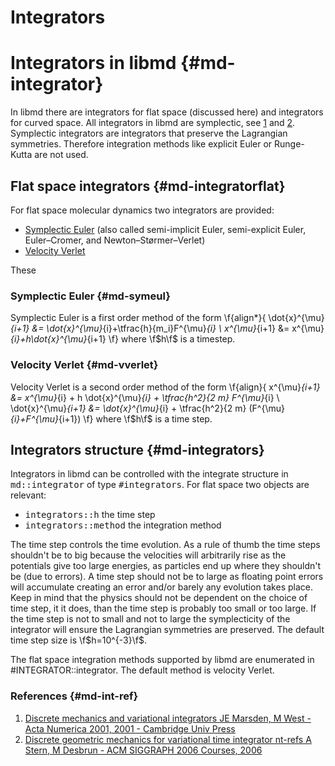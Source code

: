 ﻿Integrators 
============


Integrators in libmd               {#md-integrator}
=====================

In libmd there are integrators for flat space (discussed here) and integrators for curved space. 
All integrators in libmd are symplectic, see [1](#md-int-ref) and [2](#md-int-ref). 
Symplectic integrators are integrators that preserve the Lagrangian symmetries.
Therefore integration methods like explicit Euler or Runge-Kutta are not used.

Flat space integrators                     {#md-integratorflat}
-------------------

For flat space molecular dynamics two integrators are provided: 

- [Symplectic Euler](#md-symeul) (also called semi-implicit Euler, semi-explicit Euler, Euler–Cromer, and Newton–Størmer–Verlet)
- [Velocity Verlet](#md-vverlet) 

These 

### Symplectic Euler       {#md-symeul}
Symplectic Euler is a first order method of the form
\f{align*}{
    \dot{x}^{\mu}_{i+1} &= \dot{x}^{\mu}_{i}+\tfrac{h}{m_i}F^{\mu}_{i} \\
    x^{\mu}_{i+1} &= x^{\mu}_{i}+h\dot{x}^{\mu}_{i+1}
\f}
where \f$h\f$ is a timestep. 

### Velocity Verlet        {#md-vverlet}
Velocity Verlet is a second order method of the form
\f{align}{
    x^{\mu}_{i+1} &= x^{\mu}_{i} + h \dot{x}^{\mu}_{i} + \tfrac{h^2}{2 m} F^{\mu}_{i} \\
    \dot{x}^{\mu}_{i+1} &= \dot{x}^{\mu}_{i} + \tfrac{h^2}{2 m} (F^{\mu}_{i}+F^{\mu}_{i+1})
\f}
where \f$h\f$ is a time step. 

Integrators structure                     {#md-integrators}
-------------------
Integrators in libmd can be controlled with the integrate structure in <tt>md<dim>::integrator</tt> of type <tt>#integrators</tt>.
For flat space two objects are relevant:
* <tt>integrators::h</tt>      the time step
* <tt>integrators::method</tt>     the integration method

The time step controls the time evolution.
As a rule of thumb the time steps shouldn't be to big because the velocities will arbitrarily rise as the potentials give too large energies, as particles end up where they shouldn't be (due to errors). 
A time step should not be to large as floating point errors will accumulate creating an error and/or barely any evolution takes place.
Keep in mind that the physics should not be dependent on the choice of time step, it it does, than the time step is probably too small or too large. 
If the time step is not to small and not to large the symplecticity of the integrator will ensure the Lagrangian symmetries are preserved. 
The default time step size is \f$h=10^{-3}\f$.

The flat space integration methods supported by libmd are enumerated in #INTEGRATOR::integrator.
The default method is velocity Verlet.

### References             {#md-int-ref}
1. [Discrete mechanics and variational integrators JE Marsden, M West - Acta Numerica 2001, 2001 - Cambridge Univ Press](http://dx.doi.org/10.1017/S096249290100006X)
2. [Discrete geometric mechanics for variational time integrator nt-refs A Stern, M Desbrun - ACM SIGGRAPH 2006 Courses, 2006](http://dx.doi.org/10.1145/1185657.1185669)

